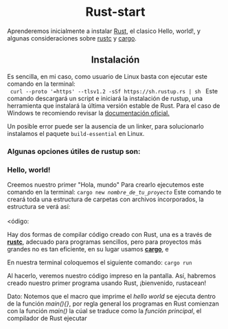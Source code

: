 <h1 align="center">Rust-start</h1>
<p>
  Aprenderemos inicialmente a instalar <a href="https://www.rust-lang.org/es">Rust</a>, el clasico Hello, world!, y algunas consideraciones sobre <a href="https://www.rust-lang.org/es">rustc</a> y <a href="https://www.rust-lang.org/es">cargo</a>.
</p>
<h2 align="center">Instalación</h2>
<p>
  Es sencilla, en mi caso, como usuario de Linux basta con ejecutar este comando en la terminal: <br>
  <code> curl --proto '=https' --tlsv1.2 -sSf https://sh.rustup.rs | sh </code> Este comando descargará un script e iniciará la instalación de rustup, una herramienta que instalará la última versión estable de Rust. Para el caso de Windows te recomiendo revisar la <a href="https://rust-book.cs.brown.edu/ch01-01-installation.html">documentación oficial.</a>
  
  Un posible error puede ser la ausencia de un linker, para solucionarlo instalamos el paquete <code>build-essential</code> en     Linux.
</p> 
<h3> Algunas opciones útiles de rustup son: </h3>
<h3>Hello, world!</h3>
<p>Creemos nuestro primer "Hola, mundo"
  Para crearlo ejecutemos este comando en la terminal: <code>cargo new <em>nombre_de_tu_proyecto</em></code> Este comando te creará toda una estructura de carpetas con archivos incorporados, la estructura se verá así: <br><br>
  <ódigo: </h4>
<p>
  Hay dos formas de compilar código creado con Rust, una es a través de <a href="https://doc.rust-lang.org/rustc/what-is-rustc.html"><strong>rustc</strong></a>, adecuado para programas sencillos, pero para proyectos más grandes no es tan eficiente, en su lugar usamos <a href="https://doc.rust-lang.org/cargo/index.html"><strong>cargo</strong></a>, e
  
</p>
<p>En nuestra terminal coloquemos el siguiente comando: <code>cargo run</code></p>
<p>
  Al hacerlo, veremos nuestro código impreso en la pantalla. Así, habremos creado nuestro primer programa usando Rust, ¡bienvenido, rustacean!
</p>
<p>
  Dato: Notemos que el macro que imprime el <em>hello world</em> se ejecuta dentro de la función <em>main(){}</em>, por regla general los programas en Rust comienzan con la función <em>main()</em> la cúal se traduce como la <em>función principal</em>, el compilador de Rust ejecutar
